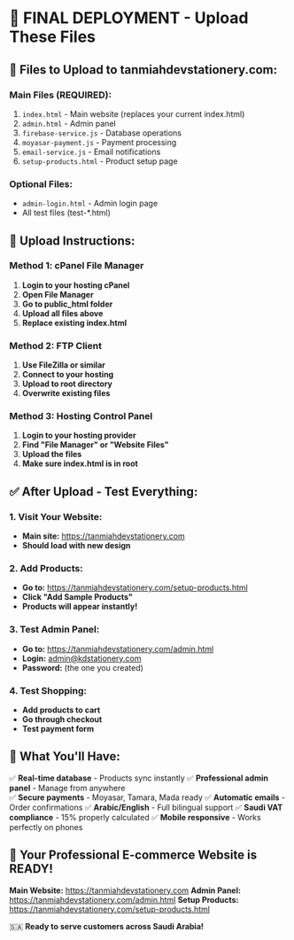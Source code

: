 # 🚀 FINAL DEPLOYMENT - Upload These Files

## 📁 **Files to Upload to tanmiahdevstationery.com:**

### **Main Files (REQUIRED):**
1. `index.html` - Main website (replaces your current index.html)
2. `admin.html` - Admin panel
3. `firebase-service.js` - Database operations
4. `moyasar-payment.js` - Payment processing
5. `email-service.js` - Email notifications
6. `setup-products.html` - Product setup page

### **Optional Files:**
- `admin-login.html` - Admin login page
- All test files (test-*.html)

## 🎯 **Upload Instructions:**

### **Method 1: cPanel File Manager**
1. **Login to your hosting cPanel**
2. **Open File Manager**
3. **Go to public_html folder**
4. **Upload all files above**
5. **Replace existing index.html**

### **Method 2: FTP Client**
1. **Use FileZilla or similar**
2. **Connect to your hosting**
3. **Upload to root directory**
4. **Overwrite existing files**

### **Method 3: Hosting Control Panel**
1. **Login to your hosting provider**
2. **Find "File Manager" or "Website Files"**
3. **Upload the files**
4. **Make sure index.html is in root**

## ✅ **After Upload - Test Everything:**

### **1. Visit Your Website:**
- **Main site:** https://tanmiahdevstationery.com
- **Should load with new design**

### **2. Add Products:**
- **Go to:** https://tanmiahdevstationery.com/setup-products.html
- **Click "Add Sample Products"**
- **Products will appear instantly!**

### **3. Test Admin Panel:**
- **Go to:** https://tanmiahdevstationery.com/admin.html
- **Login:** admin@kdstationery.com
- **Password:** (the one you created)

### **4. Test Shopping:**
- **Add products to cart**
- **Go through checkout**
- **Test payment form**

## 🎉 **What You'll Have:**

✅ **Real-time database** - Products sync instantly
✅ **Professional admin panel** - Manage from anywhere  
✅ **Secure payments** - Moyasar, Tamara, Mada ready
✅ **Automatic emails** - Order confirmations
✅ **Arabic/English** - Full bilingual support
✅ **Saudi VAT compliance** - 15% properly calculated
✅ **Mobile responsive** - Works perfectly on phones

## 🚀 **Your Professional E-commerce Website is READY!**

**Main Website:** https://tanmiahdevstationery.com
**Admin Panel:** https://tanmiahdevstationery.com/admin.html
**Setup Products:** https://tanmiahdevstationery.com/setup-products.html

🇸🇦 **Ready to serve customers across Saudi Arabia!**
